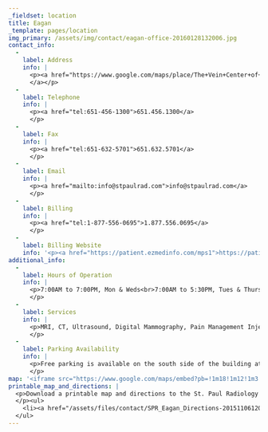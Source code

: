```yaml
---
_fieldset: location
title: Eagan
_template: pages/location
img_primary: /assets/img/contact/eagan-office-20160128132006.jpg
contact_info:
  - 
    label: Address
    info: |
      <p><a href="https://www.google.com/maps/place/The+Vein+Center+of+St.+Paul+Radiology+is+permanently+CLOSED./@44.8317138,-93.1532061,17z/data=!3m1!4b1!4m2!3m1!1s0x87f62dbb8f90fa75:0x1afb56e9ea3cd777">1185 Town Centre Drive<br>Suite 125<br>Eagan, MN 55123
      </a></p>
  - 
    label: Telephone
    info: |
      <p><a href="tel:651-456-1300">651.456.1300</a>
      </p>
  - 
    label: Fax
    info: |
      <p><a href="tel:651-632-5701">651.632.5701</a>
      </p>
  - 
    label: Email
    info: |
      <p><a href="mailto:info@stpaulrad.com">info@stpaulrad.com</a>
      </p>
  - 
    label: Billing
    info: |
      <p><a href="tel:1-877-556-0695">1.877.556.0695</a>
      </p>
  - 
    label: Billing Website
    info: '<p><a href="https://patient.ezmedinfo.com/mps1">https://patient.ezmedinfo.com/mps1</a></p>'
additional_info:
  - 
    label: Hours of Operation
    info: |
      <p>7:00AM to 7:00PM, Mon & Weds<br>7:00AM to 5:30PM, Tues & Thurs-Fri<br><i>Hours vary by modality</i>
      </p>
  - 
    label: Services
    info: |
      <p>MRI, CT, Ultrasound, Digital Mammography, Pain Management Injections, and Health Screening
      </p>
  - 
    label: Parking Availability
    info: |
      <p>Free parking is available on the south side of the building at the main entrance.
      </p>
map: '<iframe src="https://www.google.com/maps/embed?pb=!1m18!1m12!1m3!1d2829.5038453389534!2d-93.1530881843879!3d44.83167158344573!2m3!1f0!2f0!3f0!3m2!1i1024!2i768!4f13.1!3m3!1m2!1s0x87f62dbb8f90fa75%3A0x7f23a4df15062403!2s1185+Town+Centre+Dr+%23125%2C+Eagan%2C+MN+55123!5e0!3m2!1sen!2sus!4v1446829266232" width="600" height="450" frameborder="0" style="border:0" allowfullscreen></iframe>'
printable_map_and_directions: |
  <p>Download a printable map and directions to the St. Paul Radiology Eagan Imaging Center:
  </p><ul>
  	<li><a href="/assets/files/contact/SPR_Eagan_Directions-20151106120350.pdf"></a><a href="/assets/files/contact/Eagan_Imaging_Center_Directions-20161007151902.pdf" target="_blank">Directions to Eagan Imaging Center</a></li>
  </ul>
---
```
























